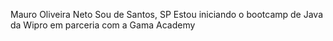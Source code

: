 Mauro Oliveira Neto
Sou de Santos, SP
Estou iniciando o bootcamp de Java da Wipro em parceria com a Gama Academy
